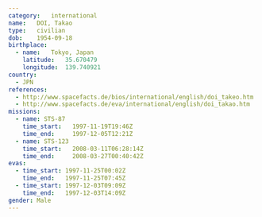 ```yaml
---
category:	international
name:	DOI, Takao
type:	civilian
dob:	1954-09-18
birthplace:
  - name:	Tokyo, Japan
    latitude:	35.670479
    longitude:	139.740921
country:
  - JPN
references:
  - http://www.spacefacts.de/bios/international/english/doi_takeo.htm
  - http://www.spacefacts.de/eva/international/english/doi_takao.htm
missions:
  - name: STS-87
    time_start:   1997-11-19T19:46Z
    time_end:     1997-12-05T12:21Z
  - name: STS-123
    time_start:   2008-03-11T06:28:14Z
    time_end:     2008-03-27T00:40:42Z
evas:
  - time_start: 1997-11-25T00:02Z
    time_end:   1997-11-25T07:45Z
  - time_start: 1997-12-03T09:09Z
    time_end:   1997-12-03T14:09Z
gender:	Male
---
```

